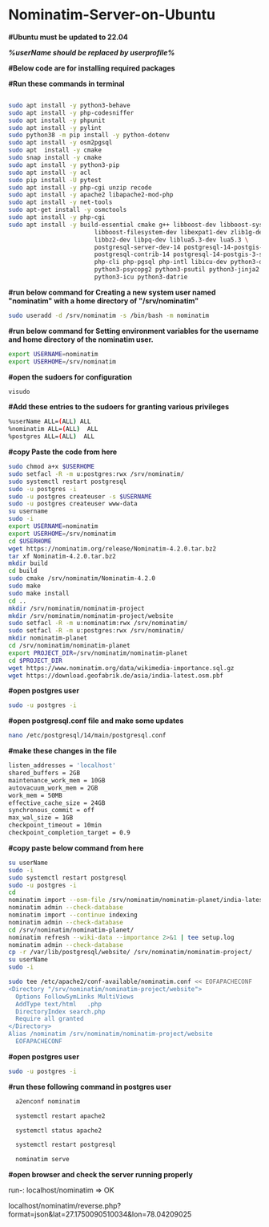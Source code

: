 # Nominatim-Server-on-Ubuntu

**#Ubuntu must be updated to 22.04**

***%userName should be replaced by userprofile%***

**#Below code are for installing required packages**

**#Run these commands in terminal**


```bash

sudo apt install -y python3-behave
sudo apt install -y php-codesniffer
sudo apt install -y phpunit
sudo apt install -y pylint
sudo python38 -m pip install -y python-dotenv
sudo apt install -y osm2pgsql
sudo apt  install -y cmake
sudo snap install -y cmake 
sudo apt install -y python3-pip
sudo apt install -y acl
sudo pip install -U pytest
sudo apt install -y php-cgi unzip recode
sudo apt install -y apache2 libapache2-mod-php
sudo apt install -y net-tools
sudo apt-get install -y osmctools
sudo apt install -y php-cgi
sudo apt install -y build-essential cmake g++ libboost-dev libboost-system-dev \
                        libboost-filesystem-dev libexpat1-dev zlib1g-dev \
                        libbz2-dev libpq-dev liblua5.3-dev lua5.3 \
                        postgresql-server-dev-14 postgresql-14-postgis-3 \
                        postgresql-contrib-14 postgresql-14-postgis-3-scripts \
                        php-cli php-pgsql php-intl libicu-dev python3-dotenv \
                        python3-psycopg2 python3-psutil python3-jinja2 \
                        python3-icu python3-datrie

```

**#run below command for Creating a new system user named "nominatim" with a home directory of "/srv/nominatim"**

```bash
sudo useradd -d /srv/nominatim -s /bin/bash -m nominatim
```


**#run below command for Setting environment variables for the username and home directory of the nominatim user.**
```bash
export USERNAME=nominatim
export USERHOME=/srv/nominatim
```


**#open the sudoers for configuration**

```bash
visudo
```


**#Add these entries to the sudoers for granting various privileges**

```bash
%userName ALL=(ALL) ALL
%nominatim ALL=(ALL)  ALL
%postgres ALL=(ALL)  ALL
```


**#copy Paste the code from here**

```bash
sudo chmod a+x $USERHOME
sudo setfacl -R -m u:postgres:rwx /srv/nominatim/
sudo systemctl restart postgresql
sudo -u postgres -i
sudo -u postgres createuser -s $USERNAME
sudo -u postgres createuser www-data
su username
sudo -i
export USERNAME=nominatim
export USERHOME=/srv/nominatim
cd $USERHOME
wget https://nominatim.org/release/Nominatim-4.2.0.tar.bz2
tar xf Nominatim-4.2.0.tar.bz2
mkdir build
cd build
sudo cmake /srv/nominatim/Nominatim-4.2.0
sudo make
sudo make install
cd ..
mkdir /srv/nominatim/nominatim-project
mkdir /srv/nominatim/nominatim-project/website
sudo setfacl -R -m u:nominatim:rwx /srv/nominatim/
sudo setfacl -R -m u:postgres:rwx /srv/nominatim/
mkdir nominatim-planet
cd /srv/nominatim/nominatim-planet
export PROJECT_DIR=/srv/nominatim/nominatim-planet
cd $PROJECT_DIR
wget https://www.nominatim.org/data/wikimedia-importance.sql.gz
wget https://download.geofabrik.de/asia/india-latest.osm.pbf
```

**#open postgres user**
```bash
sudo -u postgres -i
```

**#open postgresql.conf file and make some updates**
```bash
nano /etc/postgresql/14/main/postgresql.conf
```

**#make these changes in the file**

```bash
listen_addresses = 'localhost'
shared_buffers = 2GB
maintenance_work_mem = 10GB
autovacuum_work_mem = 2GB
work_mem = 50MB
effective_cache_size = 24GB
synchronous_commit = off
max_wal_size = 1GB
checkpoint_timeout = 10min
checkpoint_completion_target = 0.9
```



**#copy paste below command from here**
```bash
su userName
sudo -i
sudo systemctl restart postgresql
sudo -u postgres -i
cd
nominatim import --osm-file /srv/nominatim/nominatim-planet/india-latest.osm.pbf 2>&1 | tee setup.log
nominatim admin --check-database
nominatim import --continue indexing
nominatim admin --check-database
cd /srv/nominatim/nominatim-planet/
nominatim refresh --wiki-data --importance 2>&1 | tee setup.log
nominatim admin --check-database
cp -r /var/lib/postgresql/website/ /srv/nominatim/nominatim-project/
su userName
sudo -i
```

```bash
sudo tee /etc/apache2/conf-available/nominatim.conf << EOFAPACHECONF
<Directory "/srv/nominatim/nominatim-project/website">
  Options FollowSymLinks MultiViews 
  AddType text/html   .php 
  DirectoryIndex search.php 
  Require all granted 
</Directory>
Alias /nominatim /srv/nominatim/nominatim-project/website
  EOFAPACHECONF
```


**#open postgres user**
```bash
sudo -u postgres -i
```

**#run these following command in postgres user**
```bash
  a2enconf nominatim

  systemctl restart apache2

  systemctl status apache2

  systemctl restart postgresql

  nominatim serve
```

**#open browser and check the server running properly** 

run-: localhost/nominatim => OK

localhost/nominatim/reverse.php?format=json&lat=27.1750090510034&lon=78.04209025
